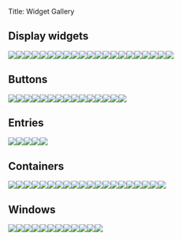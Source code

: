 Title: Widget Gallery

<style>p { display: flex; flex-flow: row wrap; }</style>

## Display widgets

<a href="class.Label.html"><picture><source srcset="label-dark.png" media="(prefers-color-scheme: dark)"><img src="label.png"></picture></a>
<a href="class.Spinner.html"><picture><source srcset="spinner-dark.png" media="(prefers-color-scheme: dark)"><img src="spinner.png"></picture></a>
<a href="class.Statusbar.html"><picture><source srcset="statusbar-dark.png" media="(prefers-color-scheme: dark)"><img src="statusbar.png"></picture></a>
<a href="class.LevelBar.html"><picture><source srcset="levelbar-dark.png" media="(prefers-color-scheme: dark)"><img src="levelbar.png"></picture></a>
<a href="class.ProgressBar.html"><picture><source srcset="progressbar-dark.png" media="(prefers-color-scheme: dark)"><img src="progressbar.png"></picture></a>
<a href="class.InfoBar.html"><picture><source srcset="info-bar-dark.png" media="(prefers-color-scheme: dark)"><img src="info-bar.png"></picture></a>
<a href="class.Scrollbar.html"><picture><source srcset="scrollbar-dark.png" media="(prefers-color-scheme: dark)"><img src="scrollbar.png"></picture></a>
<a href="class.Image.html"><picture><source srcset="image-dark.png" media="(prefers-color-scheme: dark)"><img src="image.png"></picture></a>
<a href="class.Picture.html"><picture><source srcset="picture-dark.png" media="(prefers-color-scheme: dark)"><img src="picture.png"></picture></a>
<a href="class.Separator.html"><picture><source srcset="separator-dark.png" media="(prefers-color-scheme: dark)"><img src="separator.png"></picture></a>
<a href="class.TextView.html"><picture><source srcset="multiline-text-dark.png" media="(prefers-color-scheme: dark)"><img src="multiline-text.png"></picture></a>
<a href="class.Scale.html"><picture><source srcset="scales-dark.png" media="(prefers-color-scheme: dark)"><img src="scales.png"></picture></a>
<a href="class.GLArea.html"><picture><source srcset="glarea-dark.png" media="(prefers-color-scheme: dark)"><img src="glarea.png"></picture></a>
<a href="class.DrawingArea.html"><picture><source srcset="drawingarea-dark.png" media="(prefers-color-scheme: dark)"><img src="drawingarea.png"></picture></a>
<a href="class.Video.html"><picture><source srcset="video-dark.png" media="(prefers-color-scheme: dark)"><img src="video.png"></picture></a>
<a href="class.MediaControls.html"><picture><source srcset="media-controls-dark.png" media="(prefers-color-scheme: dark)"><img src="media-controls.png"></picture></a>
<a href="class.WindowControls.html"><picture><source srcset="windowcontrols-dark.png" media="(prefers-color-scheme: dark)"><img src="windowcontrols.png"></picture></a>
<a href="class.PopoverMenuBar.html"><picture><source srcset="menubar-dark.png" media="(prefers-color-scheme: dark)"><img src="menubar.png"></picture></a>
<a href="class.Calendar.html"><picture><source srcset="calendar-dark.png" media="(prefers-color-scheme: dark)"><img src="calendar.png"></picture></a>
<a href="class.EmojiChooser.html"><picture><source srcset="emojichooser-dark.png" media="(prefers-color-scheme: dark)"><img src="emojichooser.png"></picture></a>
<a href="class.PopoverMenu.html"><picture><source srcset="menu-dark.png" media="(prefers-color-scheme: dark)"><img src="menu.png"></picture></a>

## Buttons

<a href="class.Button.html"><picture><source srcset="button-dark.png" media="(prefers-color-scheme: dark)"><img src="button.png"></picture></a>
<a href="class.ToggleButton.html"><picture><source srcset="toggle-button-dark.png" media="(prefers-color-scheme: dark)"><img src="toggle-button.png"></picture></a>
<a href="class.LinkButton.html"><picture><source srcset="link-button-dark.png" media="(prefers-color-scheme: dark)"><img src="link-button.png"></picture></a>
<a href="class.CheckButton.html"><picture><source srcset="check-button-dark.png" media="(prefers-color-scheme: dark)"><img src="check-button.png"></picture></a>
<a href="class.CheckButton.html"><picture><source srcset="radio-button-dark.png" media="(prefers-color-scheme: dark)"><img src="radio-button.png"></picture></a>
<a href="class.MenuButton.html"><picture><source srcset="menu-button-dark.png" media="(prefers-color-scheme: dark)"><img src="menu-button.png"></picture></a>
<a href="class.LockButton.html"><picture><source srcset="lockbutton-dark.png" media="(prefers-color-scheme: dark)"><img src="lockbutton.png"></picture></a>
<a href="class.VolumeButton.html"><picture><source srcset="volumebutton-dark.png" media="(prefers-color-scheme: dark)"><img src="volumebutton.png"></picture></a>
<a href="class.Switch.html"><picture><source srcset="switch-dark.png" media="(prefers-color-scheme: dark)"><img src="switch.png"></picture></a>
<a href="class.ComboBox.html"><picture><source srcset="combo-box-dark.png" media="(prefers-color-scheme: dark)"><img src="combo-box.png"></picture></a>
<a href="class.ComboBoxText.html"><picture><source srcset="combo-box-text-dark.png" media="(prefers-color-scheme: dark)"><img src="combo-box-text.png"></picture></a>
<a href="class.DropDown.html"><picture><source srcset="drop-down-dark.png" media="(prefers-color-scheme: dark)"><img src="drop-down.png"></picture></a>
<a href="class.ColorDialogButton.html"><picture><source srcset="color-button-dark.png" media="(prefers-color-scheme: dark)"><img src="color-button.png"></picture></a>
<a href="class.FontDialogButton.html"><picture><source srcset="font-button-dark.png" media="(prefers-color-scheme: dark)"><img src="font-button.png"></picture></a>
<a href="class.AppChooserButton.html"><picture><source srcset="appchooserbutton-dark.png" media="(prefers-color-scheme: dark)"><img src="appchooserbutton.png"></picture></a>

## Entries

<a href="class.Entry.html"><picture><source srcset="entry-dark.png" media="(prefers-color-scheme: dark)"><img src="entry.png"></picture></a>
<a href="class.SearchEntry.html"><picture><source srcset="search-entry-dark.png" media="(prefers-color-scheme: dark)"><img src="search-entry.png"></picture></a>
<a href="class.PasswordEntry.html"><picture><source srcset="password-entry-dark.png" media="(prefers-color-scheme: dark)"><img src="password-entry.png"></picture></a>
<a href="class.SpinButton.html"><picture><source srcset="spinbutton-dark.png" media="(prefers-color-scheme: dark)"><img src="spinbutton.png"></picture></a>
<a href="class.EditableLabel.html"><picture><source srcset="editable-label-dark.png" media="(prefers-color-scheme: dark)"><img src="editable-label.png"></picture></a>

## Containers

<a href="class.Box.html"><picture><source srcset="box-dark.png" media="(prefers-color-scheme: dark)"><img src="box.png"></picture></a>
<a href="class.Grid.html"><picture><source srcset="grid-dark.png" media="(prefers-color-scheme: dark)"><img src="grid.png"></picture></a>
<a href="class.CenterBox.html"><picture><source srcset="centerbox-dark.png" media="(prefers-color-scheme: dark)"><img src="centerbox.png"></picture></a>
<a href="class.ScrolledWindow.html"><picture><source srcset="scrolledwindow-dark.png" media="(prefers-color-scheme: dark)"><img src="scrolledwindow.png"></picture></a>
<a href="class.Paned.html"><picture><source srcset="panes-dark.png" media="(prefers-color-scheme: dark)"><img src="panes.png"></picture></a>
<a href="class.Frame.html"><picture><source srcset="frame-dark.png" media="(prefers-color-scheme: dark)"><img src="frame.png"></picture></a>
<a href="class.Expander.html"><picture><source srcset="expander-dark.png" media="(prefers-color-scheme: dark)"><img src="expander.png"></picture></a>
<a href="class.SearchBar.html"><picture><source srcset="search-bar-dark.png" media="(prefers-color-scheme: dark)"><img src="search-bar.png"></picture></a>
<a href="class.ActionBar.html"><picture><source srcset="action-bar-dark.png" media="(prefers-color-scheme: dark)"><img src="action-bar.png"></picture></a>
<a href="class.HeaderBar.html"><picture><source srcset="headerbar-dark.png" media="(prefers-color-scheme: dark)"><img src="headerbar.png"></picture></a>
<a href="class.Notebook.html"><picture><source srcset="notebook-dark.png" media="(prefers-color-scheme: dark)"><img src="notebook.png"></picture></a>
<a href="class.ListBox.html"><picture><source srcset="list-box-dark.png" media="(prefers-color-scheme: dark)"><img src="list-box.png"></picture></a>
<a href="class.FlowBox.html"><picture><source srcset="flow-box-dark.png" media="(prefers-color-scheme: dark)"><img src="flow-box.png"></picture></a>
<a href="class.TreeView.html"><picture><source srcset="list-and-tree-dark.png" media="(prefers-color-scheme: dark)"><img src="list-and-tree.png"></picture></a>
<a href="class.IconView.html"><picture><source srcset="icon-view-dark.png" media="(prefers-color-scheme: dark)"><img src="icon-view.png"></picture></a>
<a href="class.Overlay.html"><picture><source srcset="overlay-dark.png" media="(prefers-color-scheme: dark)"><img src="overlay.png"></picture></a>
<a href="class.Stack.html"><picture><source srcset="stack-dark.png" media="(prefers-color-scheme: dark)"><img src="stack.png"></picture></a>
<a href="class.StackSwitcher.html"><picture><source srcset="stackswitcher-dark.png" media="(prefers-color-scheme: dark)"><img src="stackswitcher.png"></picture></a>
<a href="class.StackSidebar.html"><picture><source srcset="sidebar-dark.png" media="(prefers-color-scheme: dark)"><img src="sidebar.png"></picture></a>
<a href="class.Popover.html"><picture><source srcset="popover-dark.png" media="(prefers-color-scheme: dark)"><img src="popover.png"></picture></a>

## Windows

<a href="class.Window.html"><picture><source srcset="window-dark.png" media="(prefers-color-scheme: dark)"><img src="window.png"></picture></a>
<a href="class.Dialog.html"><picture><source srcset="dialog-dark.png" media="(prefers-color-scheme: dark)"><img src="dialog.png"></picture></a>
<a href="class.MessageDialog.html"><picture><source srcset="messagedialog-dark.png" media="(prefers-color-scheme: dark)"><img src="messagedialog.png"></picture></a>
<a href="class.AboutDialog.html"><picture><source srcset="aboutdialog-dark.png" media="(prefers-color-scheme: dark)"><img src="aboutdialog.png"></picture></a>
<a href="class.Assistant.html"><picture><source srcset="assistant-dark.png" media="(prefers-color-scheme: dark)"><img src="assistant.png"></picture></a>
<a href="class.ColorChooserDialog.html"><picture><source srcset="colorchooser-dark.png" media="(prefers-color-scheme: dark)"><img src="colorchooser.png"></picture></a>
<a href="class.FileChooserDialog.html"><picture><source srcset="filechooser-dark.png" media="(prefers-color-scheme: dark)"><img src="filechooser.png"></picture></a>
<a href="class.FontChooserDialog.html"><picture><source srcset="fontchooser-dark.png" media="(prefers-color-scheme: dark)"><img src="fontchooser.png"></picture></a>
<a href="class.AppChooserDialog.html"><picture><source srcset="appchooserdialog-dark.png" media="(prefers-color-scheme: dark)"><img src="appchooserdialog.png"></picture></a>
<a href="class.PageSetupUnixDialog.html"><picture><source srcset="pagesetupdialog-dark.png" media="(prefers-color-scheme: dark)"><img src="pagesetupdialog.png"></picture></a>
<a href="class.PrintUnixDialog.html"><picture><source srcset="printdialog-dark.png" media="(prefers-color-scheme: dark)"><img src="printdialog.png"></picture></a>
<a href="class.ShortcutsWindow.html"><picture><source srcset="shortcuts-window-dark.png" media="(prefers-color-scheme: dark)"><img src="shortcuts-window.png"></picture></a>
